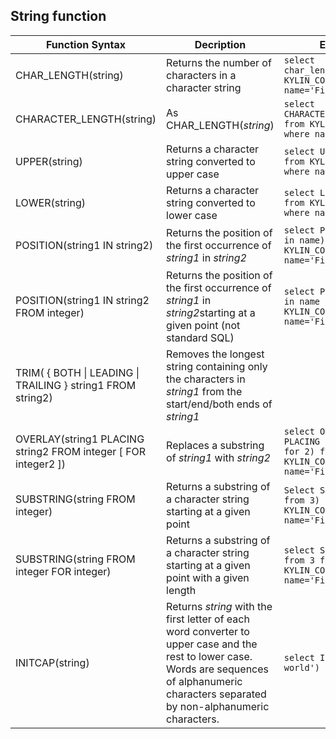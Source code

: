 ## String function

| Function Syntax                          | Decription                               | Example                                  | Return            |
| ---------------------------------------- | ---------------------------------------- | ---------------------------------------- | ----------------- |
| CHAR_LENGTH(string)                      | Returns the number of characters in a character string | ```select char_length(name) from KYLIN_COUNTRY where name='Fiji'``` | ```4```           |
| CHARACTER_LENGTH(string)                 | As CHAR_LENGTH(*string*)                 | ```select CHARACTER_LENGTH(name) from KYLIN_COUNTRY where name='Fiji'``` | ```4```           |
| UPPER(string)                            | Returns a character string converted to upper case | ```select UPPER(name) from KYLIN_COUNTRY where name='Fiji'``` | ```FIJI```        |
| LOWER(string)                            | Returns a character string converted to lower case | ```select LOWER(name) from KYLIN_COUNTRY where name='Fiji'``` | ```Fiji```        |
| POSITION(string1 IN string2)             | Returns the position of the first occurrence of *string1* in *string2* | ```select POSITION('ji' in name)  from KYLIN_COUNTRY where name='Fiji'``` | ```3```           |
| POSITION(string1 IN string2 FROM integer) | Returns the position of the first occurrence of *string1* in *string2*starting at a given point (not standard SQL) | ```select POSITION('ji' in name from 1)  from KYLIN_COUNTRY where name='Fiji'``` | ```3```           |
| TRIM( { BOTH \| LEADING \| TRAILING } string1 FROM string2) | Removes the longest string containing only the characters in *string1* from the start/end/both ends of *string1* |                                          |                   |
| OVERLAY(string1 PLACING string2 FROM integer [ FOR integer2 ]) | Replaces a substring of *string1* with *string2* | ```select OVERLAY (name PLACING 'yes' from 2 for 2) from KYLIN_COUNTRY where name='Fiji'``` | ```Fyesi```       |
| SUBSTRING(string FROM integer)           | Returns a substring of a character string starting at a given point | ```Select SUBSTRING(name from 3) from KYLIN_COUNTRY where name='Fiji'``` | ```ji```          |
| SUBSTRING(string FROM integer FOR integer) | Returns a substring of a character string starting at a given point with a given length | ```select SUBSTRING(name from 3 for 2) from KYLIN_COUNTRY where name='Fiji'``` | ``` ji```         |
| INITCAP(string)                          | Returns *string* with the first letter of each word converter to upper case and the rest to lower case. Words are sequences of alphanumeric characters separated by non-alphanumeric characters. | ```select INITCAP('hello world')```      | ```Hello World``` |

### 